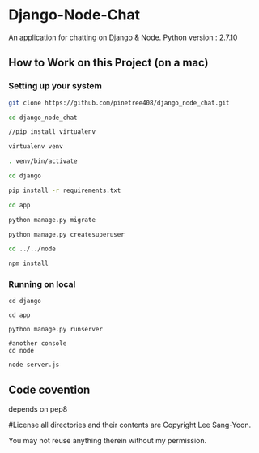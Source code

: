 Django-Node-Chat
==================
An application for chatting on Django & Node.
Python version : 2.7.10 

## How to Work on this Project (on a mac)

### Setting up your system
```sh
git clone https://github.com/pinetree408/django_node_chat.git

cd django_node_chat

//pip install virtualenv

virtualenv venv

. venv/bin/activate 

cd django

pip install -r requirements.txt

cd app

python manage.py migrate

python manage.py createsuperuser

cd ../../node

npm install

```

### Running on local
```
cd django

cd app

python manage.py runserver

#another console
cd node

node server.js

```

## Code covention
depends on pep8

#License
all directories and their contents are Copyright Lee Sang-Yoon.

You may not reuse anything therein without my permission.
